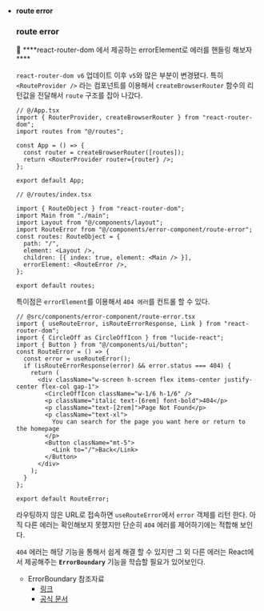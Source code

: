 - **route error**

  ### route error

    <aside>
    📝 ****react-router-dom 에서 제공하는 errorElement로 에러를 핸들링 해보자****
    
    </aside>
    
    `react-router-dom v6` 업데이트 이후 `v5`와 많은 부분이 변경됐다. 특히 `<RouteProvider />` 라는 컴포넌트를 이용해서 `createBrowserRouter` 함수의 리턴값을  전달해서 `route` 구조를 잡아 나갔다.
    
    ```tsx
    // @/App.tsx
    import { RouterProvider, createBrowserRouter } from "react-router-dom";
    import routes from "@/routes";
    
    const App = () => {
      const router = createBrowserRouter([routes]);
      return <RouterProvider router={router} />;
    };
    
    export default App;
    
    ```
    
    ```tsx
    // @/routes/index.tsx
    
    import { RouteObject } from "react-router-dom";
    import Main from "./main";
    import Layout from "@/components/layout";
    import RouteError from "@/components/error-component/route-error";
    const routes: RouteObject = {
      path: "/",
      element: <Layout />,
      children: [{ index: true, element: <Main /> }],
      errorElement: <RouteError />,
    };
    
    export default routes;
    ```
    
    특이점은 `errorElement`를 이용해서 `404 에러`를 컨트롤 할 수 있다.
    
    ```tsx
    // @src/components/error-component/route-error.tsx
    import { useRouteError, isRouteErrorResponse, Link } from "react-router-dom";
    import { CircleOff as CircleOffIcon } from "lucide-react";
    import { Button } from "@/components/ui/button";
    const RouteError = () => {
      const error = useRouteError();
      if (isRouteErrorResponse(error) && error.status === 404) {
        return (
          <div className="w-screen h-screen flex items-center justify-center flex-col gap-1">
            <CircleOffIcon className="w-1/6 h-1/6" />
            <p className="italic text-[6rem] font-bold">404</p>
            <p className="text-[2rem]">Page Not Found</p>
            <p className="text-xl">
              You can search for the page you want here or return to the homepage
            </p>
            <Button className="mt-5">
              <Link to="/">Back</Link>
            </Button>
          </div>
        );
      }
    };
    
    export default RouteError;
    ```
    
    라우팅하지 않은 URL로 접속하면 `useRouteError`에서 `error` 객체를 리턴 한다. 아직 다른 에러는 확인해보지 못했지만 단순히 `404` 에러를 제어하기에는 적합해 보인다.
    
    `404` 에러는 해당 기능을 통해서 쉽게 해결 할 수 있지만 그 외 다른 에러는 React에서 제공해주는 **`ErrorBoundary`** 기능을 학습할 필요가 있어보인다.

  - ErrorBoundary 참조자료
    - [링크](https://jikor1st.tistory.com/23?category=1271628)
    - [공식 문서](https://ko.legacy.reactjs.org/docs/error-boundaries.html)
